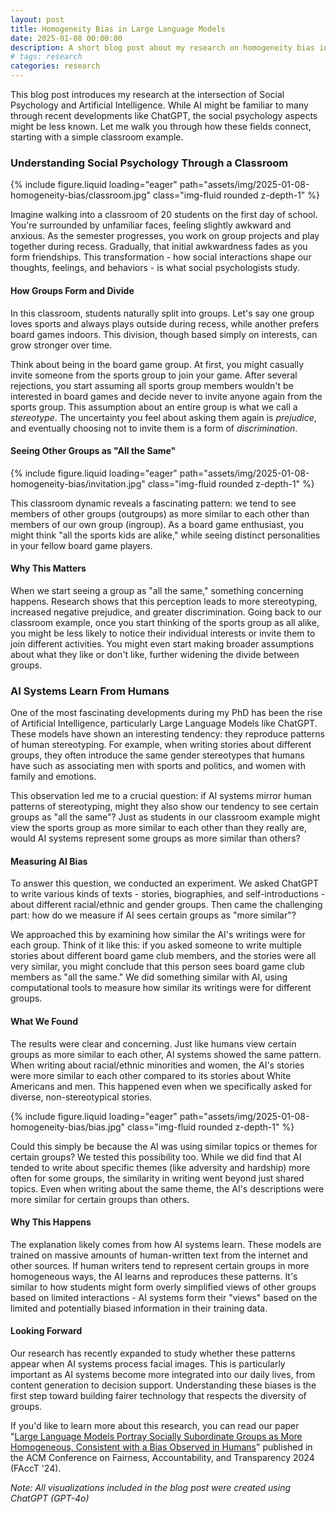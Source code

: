 ```yaml
---
layout: post
title: Homogeneity Bias in Large Language Models
date: 2025-01-08 00:00:00
description: A short blog post about my research on homogeneity bias in Large Language Models
# tags: research
categories: research
---
```


This blog post introduces my research at the intersection of Social Psychology and Artificial Intelligence. While AI might be familiar to many through recent developments like ChatGPT, the social psychology aspects might be less known. Let me walk you through how these fields connect, starting with a simple classroom example.

### Understanding Social Psychology Through a Classroom

{% include figure.liquid loading="eager" path="assets/img/2025-01-08-homogeneity-bias/classroom.jpg" class="img-fluid rounded z-depth-1" %}

Imagine walking into a classroom of 20 students on the first day of school. You're surrounded by unfamiliar faces, feeling slightly awkward and anxious. As the semester progresses, you work on group projects and play together during recess. Gradually, that initial awkwardness fades as you form friendships. This transformation - how social interactions shape our thoughts, feelings, and behaviors - is what social psychologists study.

#### How Groups Form and Divide

In this classroom, students naturally split into groups. Let's say one group loves sports and always plays outside during recess, while another prefers board games indoors. This division, though based simply on interests, can grow stronger over time.

Think about being in the board game group. At first, you might casually invite someone from the sports group to join your game. After several rejections, you start assuming all sports group members wouldn't be interested in board games and decide never to invite anyone again from the sports group. This assumption about an entire group is what we call a *stereotype*. The uncertainty you feel about asking them again is *prejudice*, and eventually choosing not to invite them is a form of *discrimination*.

#### Seeing Other Groups as "All the Same"

{% include figure.liquid loading="eager" path="assets/img/2025-01-08-homogeneity-bias/invitation.jpg" class="img-fluid rounded z-depth-1" %}

This classroom dynamic reveals a fascinating pattern: we tend to see members of other groups (outgroups) as more similar to each other than members of our own group (ingroup). As a board game enthusiast, you might think "all the sports kids are alike," while seeing distinct personalities in your fellow board game players.

#### Why This Matters

When we start seeing a group as "all the same," something concerning happens. Research shows that this perception leads to more stereotyping, increased negative prejudice, and greater discrimination. Going back to our classroom example, once you start thinking of the sports group as all alike, you might be less likely to notice their individual interests or invite them to join different activities. You might even start making broader assumptions about what they like or don't like, further widening the divide between groups.

### AI Systems Learn From Humans

One of the most fascinating developments during my PhD has been the rise of Artificial Intelligence, particularly Large Language Models like ChatGPT. These models have shown an interesting tendency: they reproduce patterns of human stereotyping. For example, when writing stories about different groups, they often introduce the same gender stereotypes that humans have such as associating men with sports and politics, and women with family and emotions.

This observation led me to a crucial question: if AI systems mirror human patterns of stereotyping, might they also show our tendency to see certain groups as "all the same"? Just as students in our classroom example might view the sports group as more similar to each other than they really are, would AI systems represent some groups as more similar than others?

#### Measuring AI Bias

To answer this question, we conducted an experiment. We asked ChatGPT to write various kinds of texts - stories, biographies, and self-introductions - about different racial/ethnic and gender groups. Then came the challenging part: how do we measure if AI sees certain groups as "more similar"?

We approached this by examining how similar the AI's writings were for each group. Think of it like this: if you asked someone to write multiple stories about different board game club members, and the stories were all very similar, you might conclude that this person sees board game club members as "all the same." We did something similar with AI, using computational tools to measure how similar its writings were for different groups.

#### What We Found

The results were clear and concerning. Just like humans view certain groups as more similar to each other, AI systems showed the same pattern. When writing about racial/ethnic minorities and women, the AI's stories were more similar to each other compared to its stories about White Americans and men. This happened even when we specifically asked for diverse, non-stereotypical stories.

{% include figure.liquid loading="eager" path="assets/img/2025-01-08-homogeneity-bias/bias.jpg" class="img-fluid rounded z-depth-1" %}

Could this simply be because the AI was using similar topics or themes for certain groups? We tested this possibility too. While we did find that AI tended to write about specific themes (like adversity and hardship) more often for some groups, the similarity in writing went beyond just shared topics. Even when writing about the same theme, the AI's descriptions were more similar for certain groups than others.

#### Why This Happens

The explanation likely comes from how AI systems learn. These models are trained on massive amounts of human-written text from the internet and other sources. If human writers tend to represent certain groups in more homogeneous ways, the AI learns and reproduces these patterns. It's similar to how students might form overly simplified views of other groups based on limited interactions - AI systems form their "views" based on the limited and potentially biased information in their training data.

#### Looking Forward

Our research has recently expanded to study whether these patterns appear when AI systems process facial images. This is particularly important as AI systems become more integrated into our daily lives, from content generation to decision support. Understanding these biases is the first step toward building fairer technology that respects the diversity of groups. 

If you'd like to learn more about this research, you can read our paper "[Large Language Models Portray Socially Subordinate Groups as More Homogeneous, Consistent with a Bias Observed in Humans](https://dl.acm.org/doi/10.1145/3630106.3658975)" published in the ACM Conference on Fairness, Accountability, and Transparency 2024 (FAccT '24).

*Note: All visualizations included in the blog post were created using ChatGPT (GPT-4o)*